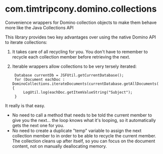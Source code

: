 com.timtripcony.domino.collections
==================================

Convenience wrappers for Domino collection objects to make them behave more like the Java Collections API

This library provides two key advantages over using the native Domino API to iterate collections:

1. It takes care of all recycling for you. You don't have to remember to recycle each collection member before retrieving the next.
2. Iterable wrappers allow collections to be very tersely iterated:

        Database currentDb = JSFUtil.getCurrentDatabase();
        for (Document eachDoc : DominoCollections.iterateDocuments(currentDatabase.getAllDocuments())) {
            LogUtil.log(eachDoc.getItemValueString("Subject");
        }

It really is that easy.

- No need to call a method that needs to be told the current member to give you the next... the loop knows what it's looping, so it automatically gets the next one for you.
- No need to create a duplicate "temp" variable to assign the next collection member to in order to be able to recycle the current member. The collection cleans up after itself, so you can focus on the document content, not on manually deallocating memory.
